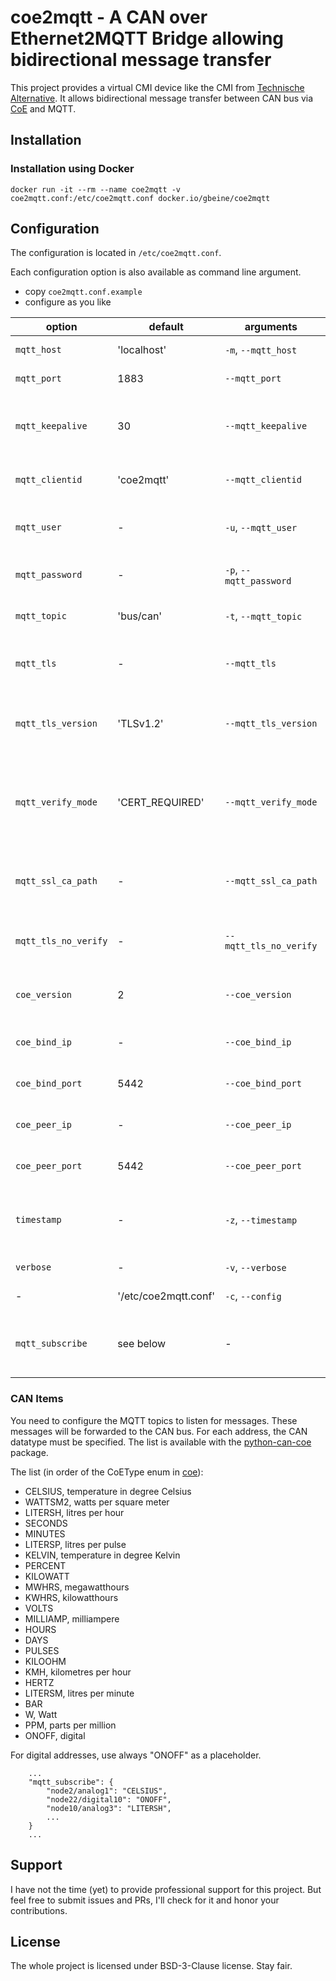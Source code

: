 # coe2mqtt - A CAN over Ethernet2MQTT Bridge allowing bidirectional message transfer

This project provides a virtual CMI device like the CMI from [Technische Alternative](https://help.ta.co.at/DE/CMIHELP/coe____can_over_ethernet_.htm).
It allows bidirectional message transfer between CAN bus via [CoE](https://wiki.ta.co.at/CAN_over_Ethernet_(CoE)) and MQTT. 

## Installation

### Installation using Docker

```
docker run -it --rm --name coe2mqtt -v coe2mqtt.conf:/etc/coe2mqtt.conf docker.io/gbeine/coe2mqtt
```

## Configuration

The configuration is located in `/etc/coe2mqtt.conf`.

Each configuration option is also available as command line argument.

- copy `coe2mqtt.conf.example`
- configure as you like

| option               | default              | arguments               | comment                                                                                |
|----------------------|----------------------|-------------------------|----------------------------------------------------------------------------------------|
| `mqtt_host`          | 'localhost'          | `-m`, `--mqtt_host`     | The hostname of the MQTT server.                                                       |
| `mqtt_port`          | 1883                 | `--mqtt_port`           | The port of the MQTT server.                                                           |
| `mqtt_keepalive`     | 30                   | `--mqtt_keepalive`      | The keep alive interval for the MQTT server connection in seconds.                     |
| `mqtt_clientid`      | 'coe2mqtt'           | `--mqtt_clientid`       | The clientid to send to the MQTT server.                                               |
| `mqtt_user`          | -                    | `-u`, `--mqtt_user`     | The username for the MQTT server connection.                                           |
| `mqtt_password`      | -                    | `-p`, `--mqtt_password` | The password for the MQTT server connection.                                           |
| `mqtt_topic`         | 'bus/can'            | `-t`, `--mqtt_topic`    | The topic to publish MQTT message.                                                     |
| `mqtt_tls`           | -                    | `--mqtt_tls`            | Use SSL/TLS encryption for MQTT connection.                                            |
| `mqtt_tls_version`   | 'TLSv1.2'            | `--mqtt_tls_version`    | The TLS version to use for MQTT. One of TLSv1, TLSv1.1, TLSv1.2.                       |
| `mqtt_verify_mode`   | 'CERT_REQUIRED'      | `--mqtt_verify_mode`    | The SSL certificate verification mode. One of CERT_NONE, CERT_OPTIONAL, CERT_REQUIRED. |
| `mqtt_ssl_ca_path`   | -                    | `--mqtt_ssl_ca_path`    | The SSL certificate authority file to verify the MQTT server.                          |
| `mqtt_tls_no_verify` | -                    | `--mqtt_tls_no_verify`  | Do not verify SSL/TLS constraints like hostname.                                       |
| `coe_version`        | 2                    | `--coe_version`         | The CoE version to use. Currently, only V2 is supported.                               |
| `coe_bind_ip`        | -                    | `--coe_bind_ip`         | The address to listen on for CoE packages.                                             |
| `coe_bind_port`      | 5442                 | `--coe_bind_port`       | The port to listen on for CoE packages.                                                |
| `coe_peer_ip`        | -                    | `--coe_peer_ip`         | The peer address to send CoE packages.                                                 |
| `coe_peer_port`      | 5442                 | `--coe_peer_port`       | The peer's port to send CoE packages.                                                  |
| `timestamp`          | -                    | `-z`, `--timestamp`     | Publish timestamps for all topics, e.g. for monitoring purposes.                       |
| `verbose`            | -                    | `-v`, `--verbose`       | Be verbose while running.                                                              |
| -                    | '/etc/coe2mqtt.conf' | `-c`, `--config`        | The path to the config file.                                                           |
| `mqtt_subscribe`     | see below            | -                       | The configuration for the MQTT topics for forward to the CAN bus.                      |

### CAN Items

You need to configure the MQTT topics to listen for messages.
These messages will be forwarded to the CAN bus.
For each address, the CAN datatype must be specified.
The list is available with the [python-can-coe](https://c0d3.sh/smarthome/python-can-coe) package.

The list (in order of the CoEType enum in [coe](https://c0d3.sh/smarthome/python-can-coe/src/branch/main/coe/coe.py)):

- CELSIUS, temperature in degree Celsius
- WATTSM2, watts per square meter
- LITERSH, litres per hour
- SECONDS 
- MINUTES 
- LITERSP, litres per pulse
- KELVIN, temperature in degree Kelvin
- PERCENT 
- KILOWATT 
- MWHRS, megawatthours
- KWHRS, kilowatthours
- VOLTS
- MILLIAMP, milliampere
- HOURS
- DAYS
- PULSES
- KILOOHM
- KMH, kilometres per hour
- HERTZ
- LITERSM, litres per minute
- BAR
- W, Watt
- PPM, parts per million
- ONOFF, digital

For digital addresses, use always "ONOFF" as a placeholder.

```
    ...
    "mqtt_subscribe": {
        "node2/analog1": "CELSIUS",
        "node22/digital10": "ONOFF",
        "node10/analog3": "LITERSH",
        ...
    }
    ...
```

## Support

I have not the time (yet) to provide professional support for this project.
But feel free to submit issues and PRs, I'll check for it and honor your contributions.

## License

The whole project is licensed under BSD-3-Clause license. Stay fair.
